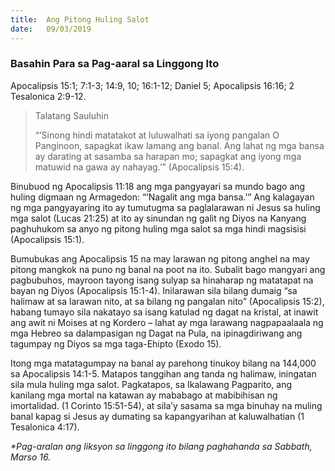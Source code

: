 ```yaml
---
title:  Ang Pitong Huling Salot
date:   09/03/2019
---
```


### Basahin Para sa Pag-aaral sa Linggong Ito
Apocalipsis 15:1; 7:1-3; 14:9, 10; 16:1-12; Daniel 5; Apocalipsis 16:16; 2 Tesalonica 2:9-12.

> <p>Talatang Sauluhin</p>
> “’Sinong hindi matatakot at luluwalhati sa iyong pangalan O Panginoon, sapagkat ikaw lamang ang banal. Ang lahat ng mga bansa ay darating at sasamba sa harapan mo; sapagkat ang iyong mga matuwid na gawa ay nahayag.’” (Apocalipsis 15:4).

Binubuod ng Apocalipsis 11:18 ang mga pangyayari sa mundo bago ang huling digmaan ng Armagedon: “’Nagalit ang mga bansa.’” Ang kalagayan ng mga pangyayaring ito ay tumutugma sa paglalarawan ni Jesus sa huling mga salot (Lucas 21:25) at ito ay sinundan ng galit ng Diyos na Kanyang paghuhukom sa anyo ng pitong huling mga salot sa mga hindi magsisisi (Apocalipsis 15:1).

Bumubukas ang Apocalipsis 15 na may larawan ng pitong anghel na may pitong mangkok na puno ng banal na poot na ito. Subalit bago mangyari ang pagbubuhos, mayroon tayong isang sulyap sa hinaharap ng matatapat na bayan ng Diyos (Apocalipsis 15:1-4). Inilarawan sila bilang dumaig “sa halimaw at sa larawan nito, at sa bilang ng pangalan nito” (Apocalipsis 15:2), habang tumayo sila nakatayo sa isang katulad ng dagat na kristal, at inawit ang awit ni Moises at ng Kordero – lahat ay mga larawang nagpapaalaala ng mga Hebreo sa dalampasigan ng Dagat na Pula, na ipinagdiriwang ang tagumpay ng Diyos sa mga taga-Ehipto (Exodo 15).

Itong mga matatagumpay na banal ay parehong tinukoy bilang na 144,000 sa Apocalipsis 14:1-5. Matapos tanggihan ang tanda ng halimaw, iningatan sila mula huling mga salot. Pagkatapos, sa Ikalawang Pagparito, ang kanilang mga mortal na katawan ay mababago at mabibihisan ng imortalidad. (1 Corinto 15:51-54), at sila’y sasama sa mga binuhay na muling banal kapag si Jesus ay dumating sa kapangyarihan at kaluwalhatian (1 Tesalonica 4:17).

_*Pag-aralan ang liksyon sa linggong ito bilang paghahanda sa Sabbath, Marso 16._